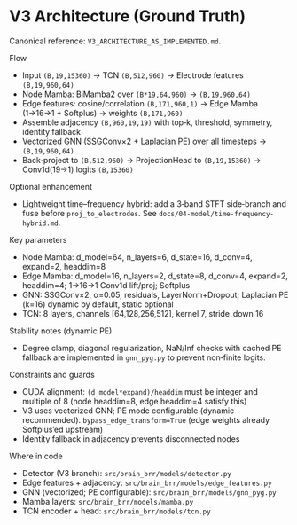 # V3 Architecture (Ground Truth)

Canonical reference: `V3_ARCHITECTURE_AS_IMPLEMENTED.md`.

Flow

- Input `(B,19,15360)` → TCN `(B,512,960)` → Electrode features `(B,19,960,64)`
- Node Mamba: BiMamba2 over `(B*19,64,960)` → `(B,19,960,64)`
- Edge features: cosine/correlation `(B,171,960,1)` → Edge Mamba (1→16→1 + Softplus) → weights `(B,171,960)`
- Assemble adjacency `(B,960,19,19)` with top‑k, threshold, symmetry, identity fallback
- Vectorized GNN (SSGConv×2 + Laplacian PE) over all timesteps → `(B,19,960,64)`
- Back‑project to `(B,512,960)` → ProjectionHead to `(B,19,15360)` → Conv1d(19→1) logits `(B,15360)`

Optional enhancement

- Lightweight time–frequency hybrid: add a 3‑band STFT side‑branch and fuse before `proj_to_electrodes`. See `docs/04-model/time-frequency-hybrid.md`.

Key parameters

- Node Mamba: d_model=64, n_layers=6, d_state=16, d_conv=4, expand=2, headdim=8
- Edge Mamba: d_model=16, n_layers=2, d_state=8, d_conv=4, expand=2, headdim=4; 1→16→1 Conv1d lift/proj; Softplus
- GNN: SSGConv×2, α=0.05, residuals, LayerNorm+Dropout; Laplacian PE (k=16) dynamic by default, static optional
- TCN: 8 layers, channels [64,128,256,512], kernel 7, stride_down 16

Stability notes (dynamic PE)

- Degree clamp, diagonal regularization, NaN/Inf checks with cached PE fallback are implemented in `gnn_pyg.py` to prevent non‑finite logits.

Constraints and guards

- CUDA alignment: `(d_model*expand)/headdim` must be integer and multiple of 8 (node headdim=8, edge headdim=4 satisfy this)
- V3 uses vectorized GNN; PE mode configurable (dynamic recommended). `bypass_edge_transform=True` (edge weights already Softplus’ed upstream)
- Identity fallback in adjacency prevents disconnected nodes

Where in code

- Detector (V3 branch): `src/brain_brr/models/detector.py`
- Edge features + adjacency: `src/brain_brr/models/edge_features.py`
- GNN (vectorized; PE configurable): `src/brain_brr/models/gnn_pyg.py`
- Mamba layers: `src/brain_brr/models/mamba.py`
- TCN encoder + head: `src/brain_brr/models/tcn.py`
